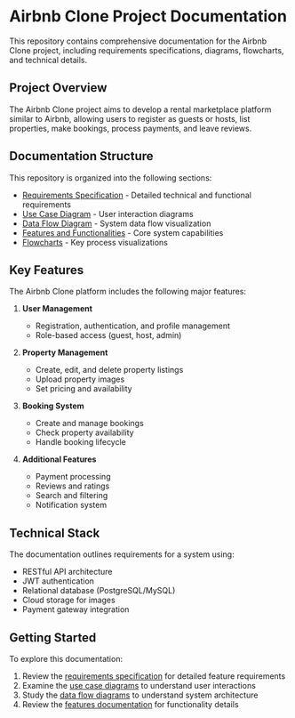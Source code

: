# Airbnb Clone Project Documentation

This repository contains comprehensive documentation for the Airbnb Clone project, including requirements specifications, diagrams, flowcharts, and technical details.

## Project Overview

The Airbnb Clone project aims to develop a rental marketplace platform similar to Airbnb, allowing users to register as guests or hosts, list properties, make bookings, process payments, and leave reviews.

## Documentation Structure

This repository is organized into the following sections:

- [Requirements Specification](requirements.md) - Detailed technical and functional requirements
- [Use Case Diagram](use-case-diagram/README.md) - User interaction diagrams
- [Data Flow Diagram](data-flow-diagram/README.md) - System data flow visualization
- [Features and Functionalities](features-and-functionalities/README.md) - Core system capabilities
- [Flowcharts](flowcharts/README.md) - Key process visualizations

## Key Features

The Airbnb Clone platform includes the following major features:

1. **User Management**
   - Registration, authentication, and profile management
   - Role-based access (guest, host, admin)

2. **Property Management**
   - Create, edit, and delete property listings
   - Upload property images
   - Set pricing and availability

3. **Booking System**
   - Create and manage bookings
   - Check property availability
   - Handle booking lifecycle

4. **Additional Features**
   - Payment processing
   - Reviews and ratings
   - Search and filtering
   - Notification system

## Technical Stack

The documentation outlines requirements for a system using:
- RESTful API architecture
- JWT authentication
- Relational database (PostgreSQL/MySQL)
- Cloud storage for images
- Payment gateway integration

## Getting Started

To explore this documentation:

1. Review the [requirements specification](requirements.md) for detailed feature requirements
2. Examine the [use case diagrams](use-case-diagram/README.md) to understand user interactions
3. Study the [data flow diagrams](data-flow-diagram/README.md) to understand system architecture
4. Review the [features documentation](features-and-functionalities/README.md) for functionality details